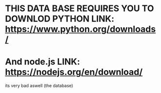 # THIS DATA BASE REQUIRES YOU TO DOWNLOD PYTHON LINK: https://www.python.org/downloads/
# And node.js LINK: https://nodejs.org/en/download/
its very bad aswell (the database)
